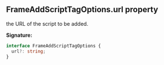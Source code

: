 ## FrameAddScriptTagOptions.url property

the URL of the script to be added.

**Signature:**

```typescript
interface FrameAddScriptTagOptions {
  url?: string;
}
```
